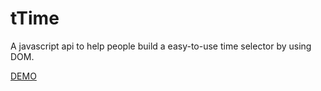 # tTime

A javascript api to help people build a easy-to-use time selector by using DOM.

<a href="http://yinsongxu.com/yinsongxu_com/test.html">DEMO</a>
